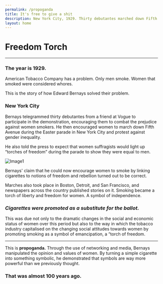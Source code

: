 ```yaml
---
permalink: /propoganda
title: It's free to give a shit
description: New York City, 1929. Thirty debutantes marched down Fifth Avenue during the Easter parade. They light up cigarettes to combat prejudice against women smokers. The press calls them 'torches of freedom' and spreads the message. This is propoganda.
layout: home
---
```


<!-- https://raw.githubusercontent.com/kevando/freedom-torch/master/assets/images/Liberty.jpg -->

<!-- https://en.wikipedia.org/wiki/Abraham_Brill -->

# **Freedom Torch**

---

### The year is **1929.**

American Tobacco Company has a problem. Only men smoke. Women that smoked were considered whores.

This is the story of how Edward Bernays solved their problem.

### **New York City**

Bernays telegrammed thirty debutantes from a friend at Vogue to participate in the demonstration, encouraging them to combat the prejudice against women smokers. He then encouraged women to march down Fifth Avenue during the Easter parade in New York City and protest against gender inequality.

He also told the press to expect that women suffragists would light up “torches of freedom” during the parade to show they were equal to men.

![Image1](/freedom-torch/assets/images/freedom_walker.jpg)

Bernays' claim that he could now encourage women to smoke by linking cigarettes to notions of freedom and rebellion turned out to be correct.

Marches also took place in Boston, Detroit, and San Francisco, and newspapers across the country published stories on it. Smoking became a torch of liberty and freedom for women. A symbol of independence.

### _Cigarettes were promoted as a substitute for the ballot._

This was due not only to the dramatic changes in the social and economic status of women over this period but also to the way in which the tobacco industry capitalised on the changing social attitudes towards women by promoting smoking as a symbol of emancipation, a “torch of freedom.

---

This is **propoganda.** Through the use of networking and media, Bernays manipulated the opinion and values of women. By turning a simple cigarette into something symbolic, he demonstrated that symbols are way more powerful than we previously thought.

### That was almost **100 years ago.**

<!--

🆒 [Senate]

🆘 [Github]

🚬 [Propoganda]

[propoganda]: propoganda
[senate]: senate
[github]: https://github.com/kevando/freedom-torch

-->
